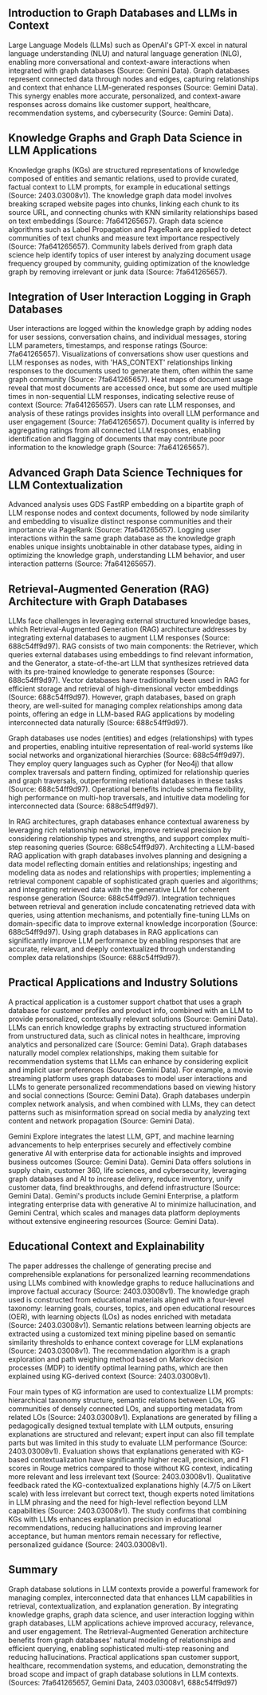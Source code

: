 ## Introduction to Graph Databases and LLMs in Context
Large Language Models (LLMs) such as OpenAI's GPT-X excel in natural language understanding (NLU) and natural language generation (NLG), enabling more conversational and context-aware interactions when integrated with graph databases (Source: Gemini Data). Graph databases represent connected data through nodes and edges, capturing relationships and context that enhance LLM-generated responses (Source: Gemini Data). This synergy enables more accurate, personalized, and context-aware responses across domains like customer support, healthcare, recommendation systems, and cybersecurity (Source: Gemini Data).

## Knowledge Graphs and Graph Data Science in LLM Applications
Knowledge graphs (KGs) are structured representations of knowledge composed of entities and semantic relations, used to provide curated, factual context to LLM prompts, for example in educational settings (Source: 2403.03008v1). The knowledge graph data model involves breaking scraped website pages into chunks, linking each chunk to its source URL, and connecting chunks with KNN similarity relationships based on text embeddings (Source: 7fa641265657). Graph data science algorithms such as Label Propagation and PageRank are applied to detect communities of text chunks and measure text importance respectively (Source: 7fa641265657). Community labels derived from graph data science help identify topics of user interest by analyzing document usage frequency grouped by community, guiding optimization of the knowledge graph by removing irrelevant or junk data (Source: 7fa641265657).

## Integration of User Interaction Logging in Graph Databases
User interactions are logged within the knowledge graph by adding nodes for user sessions, conversation chains, and individual messages, storing LLM parameters, timestamps, and response ratings (Source: 7fa641265657). Visualizations of conversations show user questions and LLM responses as nodes, with 'HAS_CONTEXT' relationships linking responses to the documents used to generate them, often within the same graph community (Source: 7fa641265657). Heat maps of document usage reveal that most documents are accessed once, but some are used multiple times in non-sequential LLM responses, indicating selective reuse of context (Source: 7fa641265657). Users can rate LLM responses, and analysis of these ratings provides insights into overall LLM performance and user engagement (Source: 7fa641265657). Document quality is inferred by aggregating ratings from all connected LLM responses, enabling identification and flagging of documents that may contribute poor information to the knowledge graph (Source: 7fa641265657).

## Advanced Graph Data Science Techniques for LLM Contextualization
Advanced analysis uses GDS FastRP embedding on a bipartite graph of LLM response nodes and context documents, followed by node similarity and embedding to visualize distinct response communities and their importance via PageRank (Source: 7fa641265657). Logging user interactions within the same graph database as the knowledge graph enables unique insights unobtainable in other database types, aiding in optimizing the knowledge graph, understanding LLM behavior, and user interaction patterns (Source: 7fa641265657).

## Retrieval-Augmented Generation (RAG) Architecture with Graph Databases
LLMs face challenges in leveraging external structured knowledge bases, which Retrieval-Augmented Generation (RAG) architecture addresses by integrating external databases to augment LLM responses (Source: 688c54ff9d97). RAG consists of two main components: the Retriever, which queries external databases using embeddings to find relevant information, and the Generator, a state-of-the-art LLM that synthesizes retrieved data with its pre-trained knowledge to generate responses (Source: 688c54ff9d97). Vector databases have traditionally been used in RAG for efficient storage and retrieval of high-dimensional vector embeddings (Source: 688c54ff9d97). However, graph databases, based on graph theory, are well-suited for managing complex relationships among data points, offering an edge in LLM-based RAG applications by modeling interconnected data naturally (Source: 688c54ff9d97).

Graph databases use nodes (entities) and edges (relationships) with types and properties, enabling intuitive representation of real-world systems like social networks and organizational hierarchies (Source: 688c54ff9d97). They employ query languages such as Cypher (for Neo4j) that allow complex traversals and pattern finding, optimized for relationship queries and graph traversals, outperforming relational databases in these tasks (Source: 688c54ff9d97). Operational benefits include schema flexibility, high performance on multi-hop traversals, and intuitive data modeling for interconnected data (Source: 688c54ff9d97).

In RAG architectures, graph databases enhance contextual awareness by leveraging rich relationship networks, improve retrieval precision by considering relationship types and strengths, and support complex multi-step reasoning queries (Source: 688c54ff9d97). Architecting a LLM-based RAG application with graph databases involves planning and designing a data model reflecting domain entities and relationships; ingesting and modeling data as nodes and relationships with properties; implementing a retrieval component capable of sophisticated graph queries and algorithms; and integrating retrieved data with the generative LLM for coherent response generation (Source: 688c54ff9d97). Integration techniques between retrieval and generation include concatenating retrieved data with queries, using attention mechanisms, and potentially fine-tuning LLMs on domain-specific data to improve external knowledge incorporation (Source: 688c54ff9d97). Using graph databases in RAG applications can significantly improve LLM performance by enabling responses that are accurate, relevant, and deeply contextualized through understanding complex data relationships (Source: 688c54ff9d97).

## Practical Applications and Industry Solutions
A practical application is a customer support chatbot that uses a graph database for customer profiles and product info, combined with an LLM to provide personalized, contextually relevant solutions (Source: Gemini Data). LLMs can enrich knowledge graphs by extracting structured information from unstructured data, such as clinical notes in healthcare, improving analytics and personalized care (Source: Gemini Data). Graph databases naturally model complex relationships, making them suitable for recommendation systems that LLMs can enhance by considering explicit and implicit user preferences (Source: Gemini Data). For example, a movie streaming platform uses graph databases to model user interactions and LLMs to generate personalized recommendations based on viewing history and social connections (Source: Gemini Data). Graph databases underpin complex network analysis, and when combined with LLMs, they can detect patterns such as misinformation spread on social media by analyzing text content and network propagation (Source: Gemini Data).

Gemini Explore integrates the latest LLM, GPT, and machine learning advancements to help enterprises securely and effectively combine generative AI with enterprise data for actionable insights and improved business outcomes (Source: Gemini Data). Gemini Data offers solutions in supply chain, customer 360, life sciences, and cybersecurity, leveraging graph databases and AI to increase delivery, reduce inventory, unify customer data, find breakthroughs, and defend infrastructure (Source: Gemini Data). Gemini's products include Gemini Enterprise, a platform integrating enterprise data with generative AI to minimize hallucination, and Gemini Central, which scales and manages data platform deployments without extensive engineering resources (Source: Gemini Data).

## Educational Context and Explainability
The paper addresses the challenge of generating precise and comprehensible explanations for personalized learning recommendations using LLMs combined with knowledge graphs to reduce hallucinations and improve factual accuracy (Source: 2403.03008v1). The knowledge graph used is constructed from educational materials aligned with a four-level taxonomy: learning goals, courses, topics, and open educational resources (OER), with learning objects (LOs) as nodes enriched with metadata (Source: 2403.03008v1). Semantic relations between learning objects are extracted using a customized text mining pipeline based on semantic similarity thresholds to enhance context coverage for LLM explanations (Source: 2403.03008v1). The recommendation algorithm is a graph exploration and path weighing method based on Markov decision processes (MDP) to identify optimal learning paths, which are then explained using KG-derived context (Source: 2403.03008v1).

Four main types of KG information are used to contextualize LLM prompts: hierarchical taxonomy structure, semantic relations between LOs, KG communities of densely connected LOs, and supporting metadata from related LOs (Source: 2403.03008v1). Explanations are generated by filling a pedagogically designed textual template with LLM outputs, ensuring explanations are structured and relevant; expert input can also fill template parts but was limited in this study to evaluate LLM performance (Source: 2403.03008v1). Evaluation shows that explanations generated with KG-based contextualization have significantly higher recall, precision, and F1 scores in Rouge metrics compared to those without KG context, indicating more relevant and less irrelevant text (Source: 2403.03008v1). Qualitative feedback rated the KG-contextualized explanations highly (4.7/5 on Likert scale) with less irrelevant but correct text, though experts noted limitations in LLM phrasing and the need for high-level reflection beyond LLM capabilities (Source: 2403.03008v1). The study confirms that combining KGs with LLMs enhances explanation precision in educational recommendations, reducing hallucinations and improving learner acceptance, but human mentors remain necessary for reflective, personalized guidance (Source: 2403.03008v1).

## Summary
Graph database solutions in LLM contexts provide a powerful framework for managing complex, interconnected data that enhances LLM capabilities in retrieval, contextualization, and explanation generation. By integrating knowledge graphs, graph data science, and user interaction logging within graph databases, LLM applications achieve improved accuracy, relevance, and user engagement. The Retrieval-Augmented Generation architecture benefits from graph databases' natural modeling of relationships and efficient querying, enabling sophisticated multi-step reasoning and reducing hallucinations. Practical applications span customer support, healthcare, recommendation systems, and education, demonstrating the broad scope and impact of graph database solutions in LLM contexts. (Sources: 7fa641265657, Gemini Data, 2403.03008v1, 688c54ff9d97)